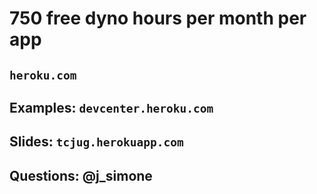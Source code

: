 <!SLIDE>

# 750 free dyno hours per month per app

<!SLIDE>

## `heroku.com`
## Examples: `devcenter.heroku.com`
## Slides: `tcjug.herokuapp.com`
## Questions: @j_simone
